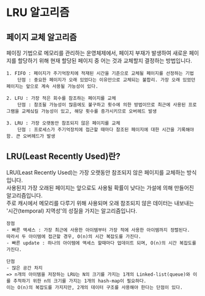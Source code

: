 # LRU 알고리즘

## 페이지 교체 알고리즘
페이징 기법으로 메모리를 관리하는 운영체제에서, 페이지 부재가 발생하여 새로운 페이지를 할당하기 위해 현재 할당된 페이지 중 어는 것과 교체할지 결정하는 방법입니다.

```
1. FIFO : 페이지가 주기억장치에 적재된 시간을 기준으로 교체될 페이지를 선정하는 기법
    단점 : 중요한 페이지가 오래 있었다는 이유만으로 교체되는 불합리. 가장 오래 있었던 페이지는 앞으로 계속 사용될 가능성이 있다.

2. LFU : 가장 적은 회수를 참조하는 페이지를 교체
    단점 : 참조될 가능성이 많음에도 불구하고 횟수에 의한 방법이므로 최근에 사용된 프로그램을 교체싴킬 가능성이 있고, 해당 횟수를 증가시키므로 오버헤드 발생

3. LRU : 가장 오랫동안 참조되지 않은 페이지를 교체
    단점 : 프로세스가 주기억장치에 접근할 때마다 참조된 페이지에 대한 시간을 기록해야 함. 큰 오버헤드가 발생
```

## LRU(Least Recently Used)란?
LRU(Least Recently Used)는 가장 오랫동안 참조되지 않은 페이지를 교체하는 방식입니다.   
사용된지 가장 오래된 페이지는 앞으로도 사용될 확률이 낮다는 가설에 의해 만들어진 알고리즘입니다.   
주로 캐시에서 메모리를 다루기 위해 사용되며 오래 참조되지 않은 데이터는 내보내는 '시간(temporal) 지역성'의 성질을 가지는 알고리즘입니다.

```
장점
- 빠른 액세스 : 가장 최근에 사용한 아이템부터 가장 적에 사용한 아이템까지 정렬된다.
따라서 두 아이템에 접근할 경우, O(n)의 시간 복잡도를 가진다.
- 빠른 update : 하나의 아이템에 액세스 할때마다 업데이트 되며, O(n)의 시간 복잡도를 가진다.

단점
- 많은 공간 차지
=> n개의 아이템을 저장하는 LRU는 N의 크기를 가지는 1개의 Linked-list(queue)와 이를 추적하기 위한 n의 크기를 가지는 1개의 hash-map이 필요하다.
이는 O(n)의 복잡도를 가지지만, 2개의 데이터 구조를 사용해야 한다는 단점이 있다.
```
